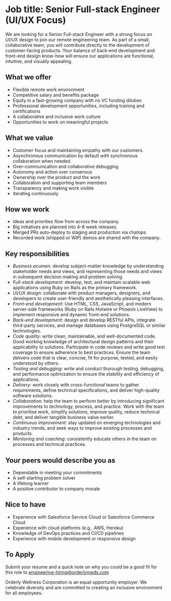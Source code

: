 # Job title: Senior Full-stack Engineer (UI/UX Focus)

We are looking for a Senior Full-stack Engineer with a strong focus on UI/UX design
to join our remote engineering team.
As part of a small, collaborative team, you will contribute directly
to the development of customer-facing products.
Your balance of back-end development and front-end design know-how
will ensure our applications are functional, intuitive, and visually appealing.

## What we offer

- Flexible remote work environment
- Competitive salary and benefits package
- Equity in a fast-growing company with no VC funding dilution
- Professional development opportunities, including training and certifications
- A collaborative and inclusive work culture
- Opportunities to work on meaningful projects

## What we value

- Customer focus and maintaining empathy with our customers.
- Asynchronous communication by default with synchronous collaboration when needed.
- Over-communication and collaborative debugging
- Autonomy and action over consensus
- Ownership over the product and the work
- Collaboration and supporting team members
- Transparency and making work visible
- Iterating continuously

## How we work

- Ideas and priorities flow from across the company.
- Big initiatives are planned into 4-8 week releases.
- Merged PRs auto-deploy to staging and production via chatops.
- Recorded work (shipped or WIP) demos are shared with the company.

## Key responsibilities

- *Business acumen*: develop subject-matter knowledge by understanding stakeholder needs and views,
  and representing those needs and views in subsequent decision making and problem solving.
- *Full-stack development*: develop, test, and maintain scalable web applications
  using Ruby on Rails as the primary framework.
- *UI/UX design*: collaborate with product managers, designers, and developers
  to create user-friendly and aesthetically pleasing interfaces.
- *Front-end development*: Use HTML, CSS, JavaScript, and modern server-side frameworks
  (Ruby on Rails Hotwire or Phoenix LiveView) to implement responsive and dynamic front-end solutions.
- *Back-end development*: design and develop RESTful APIs,
  integrate third-party services,
  and manage databases using PostgreSQL or similar technologies.
- *Code quality*: write clean, maintainable, and well-documented code.
  Good working knowledge of architectural design patterns and their applicability to solutions.
  Participate in code reviews and write good test coverage to ensure adherence to best practices.
  Ensure the team delivers code that is clear, concise, fit for purpose, tested, and easily understood by others.
- *Testing and debugging*: write and conduct thorough testing, debugging, and performance optimization
  to ensure the stability and efficiency of applications.
- *Delivery*: work closely with cross-functional teams to gather requirements,
  define technical specifications, and deliver high-quality software solutions.
- *Collaboration*: help the team to perform better by
  introducing significant improvements to technology, process, and practice.
  Work with the team to prioritise work,
  simplify solutions,
  improve quality,
  reduce technical debt,
  and deliver tangible business value earlier.
- *Continuous improvement*: stay updated on emerging technologies and industry trends,
  and seek ways to improve existing processes and products.
- *Mentoring and coaching*: consistently educate others in the team on processes and technical practices.

## Your peers would describe you as

- Dependable in meeting your commitments
- A self-starting problem solver
- A lifelong learner
- A positive contributor to company morale


## Nice to have

- Experience with Salesforce Service Cloud or Salesforce Commerce Cloud
- Experience with cloud platforms (e.g., AWS, Heroku)
- Knowledge of DevOps practices and CI/CD pipelines
- Experience with mobile development or responsive design


## To Apply

Submit your resume and a quick note on why you could be a good fit for this role
to [engineering-hiring@orderlymeds.com](mailto:engineering-hiring@orderlymeds.com)

Orderly Wellness Corporation is an equal opportunity employer.
We celebrate diversity and are committed to creating an inclusive environment for all employees.
